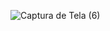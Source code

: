 
![Captura de Tela (6)](https://user-images.githubusercontent.com/88746274/173274943-58db5e5b-ab35-44a7-9857-ca7205942ab5.png)
